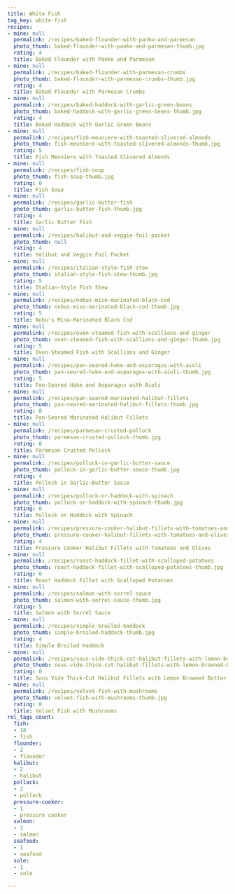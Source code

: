```yaml
---
title: White Fish
tag_key: white-fish
recipes:
- mine: null
  permalink: /recipes/baked-flounder-with-panko-and-parmesan
  photo_thumb: baked-flounder-with-panko-and-parmesan-thumb.jpg
  rating: 4
  title: Baked Flounder with Panko and Parmesan
- mine: null
  permalink: /recipes/baked-flounder-with-parmesan-crumbs
  photo_thumb: baked-flounder-with-parmesan-crumbs-thumb.jpg
  rating: 4
  title: Baked Flounder with Parmesan Crumbs
- mine: null
  permalink: /recipes/baked-haddock-with-garlic-green-beans
  photo_thumb: baked-haddock-with-garlic-green-beans-thumb.jpg
  rating: 4
  title: Baked Haddock with Garlic Green Beans
- mine: null
  permalink: /recipes/fish-meuniere-with-toasted-slivered-almonds
  photo_thumb: fish-meuniere-with-toasted-slivered-almonds-thumb.jpg
  rating: 5
  title: Fish Meuniere with Toasted Slivered Almonds
- mine: null
  permalink: /recipes/fish-soup
  photo_thumb: fish-soup-thumb.jpg
  rating: 0
  title: Fish Soup
- mine: null
  permalink: /recipes/garlic-butter-fish
  photo_thumb: garlic-butter-fish-thumb.jpg
  rating: 4
  title: Garlic Butter Fish
- mine: null
  permalink: /recipes/halibut-and-veggie-foil-packet
  photo_thumb: null
  rating: 4
  title: Halibut and Veggie Foil Packet
- mine: null
  permalink: /recipes/italian-style-fish-stew
  photo_thumb: italian-style-fish-stew-thumb.jpg
  rating: 5
  title: Italian-Style Fish Stew
- mine: null
  permalink: /recipes/nobus-miso-marinated-black-cod
  photo_thumb: nobus-miso-marinated-black-cod-thumb.jpg
  rating: 5
  title: Nobu's Miso-Marinated Black Cod
- mine: null
  permalink: /recipes/oven-steamed-fish-with-scallions-and-ginger
  photo_thumb: oven-steamed-fish-with-scallions-and-ginger-thumb.jpg
  rating: 5
  title: Oven-Steamed Fish with Scallions and Ginger
- mine: null
  permalink: /recipes/pan-seared-hake-and-asparagus-with-aioli
  photo_thumb: pan-seared-hake-and-asparagus-with-aioli-thumb.jpg
  rating: 5
  title: Pan-Seared Hake and Asparagus with Aioli
- mine: null
  permalink: /recipes/pan-seared-marinated-halibut-fillets
  photo_thumb: pan-seared-marinated-halibut-fillets-thumb.jpg
  rating: 0
  title: Pan-Seared Marinated Halibut Fillets
- mine: null
  permalink: /recipes/parmesan-crusted-pollock
  photo_thumb: parmesan-crusted-pollock-thumb.jpg
  rating: 0
  title: Parmesan Crusted Pollock
- mine: null
  permalink: /recipes/pollock-in-garlic-butter-sauce
  photo_thumb: pollock-in-garlic-butter-sauce-thumb.jpg
  rating: 4
  title: Pollock in Garlic-Butter Sauce
- mine: null
  permalink: /recipes/pollock-or-haddock-with-spinach
  photo_thumb: pollock-or-haddock-with-spinach-thumb.jpg
  rating: 0
  title: Pollock or Haddock with Spinach
- mine: null
  permalink: /recipes/pressure-cooker-halibut-fillets-with-tomatoes-and-olives
  photo_thumb: pressure-cooker-halibut-fillets-with-tomatoes-and-olives-thumb.jpg
  rating: 4
  title: Pressure Cooker Halibut Fillets with Tomatoes and Olives
- mine: null
  permalink: /recipes/roast-haddock-fillet-with-scalloped-potatoes
  photo_thumb: roast-haddock-fillet-with-scalloped-potatoes-thumb.jpg
  rating: 0
  title: Roast Haddock Fillet with Scalloped Potatoes
- mine: null
  permalink: /recipes/salmon-with-sorrel-sauce
  photo_thumb: salmon-with-sorrel-sauce-thumb.jpg
  rating: 5
  title: Salmon with Sorrel Sauce
- mine: null
  permalink: /recipes/simple-broiled-haddock
  photo_thumb: simple-broiled-haddock-thumb.jpg
  rating: 4
  title: Simple Broiled Haddock
- mine: null
  permalink: /recipes/sous-vide-thick-cut-halibut-fillets-with-lemon-browned-butter
  photo_thumb: sous-vide-thick-cut-halibut-fillets-with-lemon-browned-butter-thumb.jpg
  rating: 0
  title: Sous Vide Thick-Cut Halibut Fillets with Lemon Browned Butter
- mine: null
  permalink: /recipes/velvet-fish-with-mushrooms
  photo_thumb: velvet-fish-with-mushrooms-thumb.jpg
  rating: 0
  title: Velvet Fish with Mushrooms
rel_tags_count:
  fish:
  - 18
  - fish
  flounder:
  - 2
  - flounder
  halibut:
  - 2
  - halibut
  pollack:
  - 2
  - pollack
  pressure-cooker:
  - 1
  - pressure cooker
  salmon:
  - 1
  - salmon
  seafood:
  - 1
  - seafood
  sole:
  - 1
  - sole

---
```

